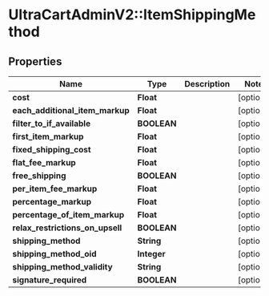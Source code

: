 # UltraCartAdminV2::ItemShippingMethod

## Properties
Name | Type | Description | Notes
------------ | ------------- | ------------- | -------------
**cost** | **Float** |  | [optional] 
**each_additional_item_markup** | **Float** |  | [optional] 
**filter_to_if_available** | **BOOLEAN** |  | [optional] 
**first_item_markup** | **Float** |  | [optional] 
**fixed_shipping_cost** | **Float** |  | [optional] 
**flat_fee_markup** | **Float** |  | [optional] 
**free_shipping** | **BOOLEAN** |  | [optional] 
**per_item_fee_markup** | **Float** |  | [optional] 
**percentage_markup** | **Float** |  | [optional] 
**percentage_of_item_markup** | **Float** |  | [optional] 
**relax_restrictions_on_upsell** | **BOOLEAN** |  | [optional] 
**shipping_method** | **String** |  | [optional] 
**shipping_method_oid** | **Integer** |  | [optional] 
**shipping_method_validity** | **String** |  | [optional] 
**signature_required** | **BOOLEAN** |  | [optional] 


